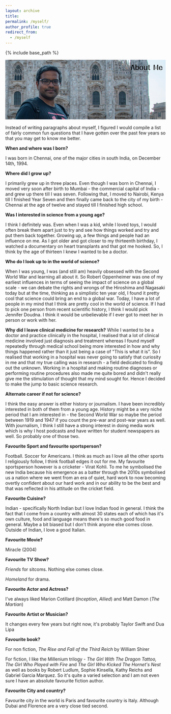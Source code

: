```yaml
---
layout: archive
title:
permalink: /myself/
author_profile: true
redirect_from:
  - /myself
---
```


{% include base_path %}

![Welcome](/images/about_me_header.png)

Instead of writing paragraphs about myself, I figured I would compile a list of fairly common fun questions that I have gotten over the past few years so that you may get to know me better.

**When and where was I born?**

I was born in Chennai, one of the major cities in south India, on December 14th, 1994.

**Where did I grow up?**

I primarily grew up in three places. Even though I was born in Chennai, I moved very soon after birth to Mumbai - the commercial capital of India - and grew up there till I was seven. Following that, I moved to Nairobi, Kenya till I finished Year Seven and then finally came back to the city of my birth - Chennai at the age of twelve and stayed till I finished high school.

**Was I interested in science from a young age?**

I think I definitely was. Even when I was a kid, while I loved toys, I would often break them apart just to try and see how things worked and try and put them back together. Growing up, a few things and people had an influence on me. As I got older and got closer to my thirteenth birthday, I watched a documentary on heart transplants and that got me hooked. So, I think by the age of thirteen I knew I wanted to be a doctor.

**Who do I look up to in the world of science?**

When I was young, I was (and still am) heavily obsessed with the Second World War and learning all about it. So Robert Oppenheimer was one of my earliest influences in terms of seeing the impact of science on a global scale - we can debate the rights and wrongs of the Hiroshima and Nagasaki today but at the time, thinking as a simplistic ten year old, I found it pretty cool that science could bring an end to a global war. Today, I have a lot of people in my mind that I think are pretty cool in the world of science. If I had to pick one person from recent scientific history, I think I would pick Jennifer Doudna. I think it would be unbelievable if I ever got to meet her in person or work with her.

**Why did I leave clinical medicine for research?**
While I wanted to be a doctor and practice clinically in the hospital, I realised that a lot of clinical medicine involved just diagnosis and treatment whereas I found myself repeatedly through medical school being more interested in how and why things happened rather than it just being a case of "This is what it is". So I realised that working in a hospital was never going to satisfy that curiosity in me and that my true calling was in research - a field dedicated to finding out the unknown. Working in a hospital and making routine diagnoses or performing routine procedures also made me quite bored and didn't really give me the stimulation of thought that my mind sought for. Hence I decided to make the jump to basic science research. 

**Alternate career if not for science?**

I think the easy answer is either history or journalism. I have been incredibly interested in both of them from a young age. History might be a very niche period that I am interested in - the Second World War so maybe the period between 1919 and 1947 if you count the pre-war and post-war years as well. With journalism, I think I still have a strong interest in doing media work which is why I host podcasts and have written for student newspapers as well. So probably one of those two.

**Favourite Sport and favourite sportsperson?**

Football. Soccer for Americans. I think as much as I love all the other sports I religiously follow, I think football edges it out for me. My favourite sportsperson however is a cricketer - Virat Kohli. To me he symbolised the new India because his emergence as a batter through the 2010s symbolised us a nation where we went from an era of quiet, hard work to now becoming overtly confident about our hard work and in our ability to be the best and that was reflected in his attitude on the cricket field. 

**Favourite Cuisine?**

Indian - specifically North Indian but I love Indian food in general. I think the fact that I come from a country with almost 30 states each of which has it's own culture, food and language means there's so much good food in general. Maybe a bit biased but I don't think anyone else comes close. Outside of Indian, I love a good Italian.

**Favourite Movie?**

Miracle (2004)

**Favourite TV Show?**

*Friends* for sitcoms. Nothing else comes close.

*Homeland* for drama. 

**Favourite Actor and Actress?**

I've always liked Marion Cotillard (*Inception*, *Allied*) and Matt Damon (*The Martian*)

**Favourite Artist or Musician?**

It changes every few years but right now, it's probably Taylor Swift and Dua Lipa

**Favourite book?**

For non fiction, *The Rise and Fall of the Third Reich* by William Shirer

For fiction, I like the Millenium trilogy - *The Girl With The Dragon Tattoo, The Girl Who Played with Fire* and *The Girl Who Kicked The Hornet's Nest* as well as books by Robert Ludlum, Sophie Kinsella, Kathy Reichs and Gabriel Garcia Marquez. So it's quite a varied selection and I am not even sure I have an absolute favourite fiction author. 

**Favourite City and country?**

Favourite city in the world is Paris and favourite country is Italy. Although Dubai and Florence are a very close tied second.
